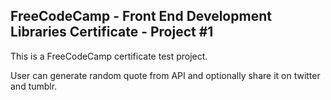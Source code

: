 ## FreeCodeCamp - Front End Development Libraries Certificate - Project #1

This is a FreeCodeCamp certificate test project.

User can generate random quote from API and optionally share it on twitter and tumblr.
